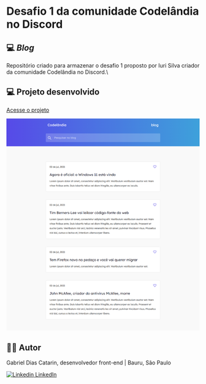 # Desafio 1 da comunidade Codelândia no Discord

## 💻 _Blog_

Repositório criado para armazenar o desafio 1 proposto por Iuri Silva criador da comunidade Codelândia no Discord.\

## 💻  Projeto desenvolvido
[Acesse o projeto](https://ifzohan.github.io/blog/)

<img src="./img/image-index.png" />

## 👨‍💻 Autor


Gabriel Dias Catarin, desenvolvedor front-end | Bauru, São Paulo

[![Linkedin](https://i.stack.imgur.com/gVE0j.png) LinkedIn](https://www.linkedin.com/in/gabriel-dias-260857207/)
&nbsp;
